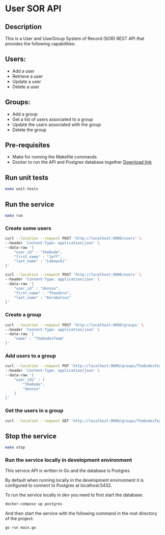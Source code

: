 # User SOR API

## Description
This is a User and UserGroup System of Record (SOR) REST API that provides the following capabilities:

## Users:
- Add a user 
- Retrieve a user 
- Update a user 
- Delete a user 

## Groups:
- Add a group 
- Get a list of users associated to a group
- Update the users associated with the group
- Delete the group

## Pre-requisites
- Make for running the Makefile commands
- Docker to run the API and Postgres database together  [Download link](https://docs.docker.com/get-docker/)

## Run unit tests
```bash
make unit-tests
```

## Run the service
```bash
make run
```

### Create some users

```bash
curl --location --request POST 'http://localhost:9000/users' \
--header 'Content-Type: application/json' \
--data-raw '{
	"user_id" : "theDude",
	"first_name" : "Jeff",
	"last_name" : "Lebowski"
}'

curl --location --request POST 'http://localhost:9000/users' \
--header 'Content-Type: application/json' \
--data-raw '{
	"user_id" : "donnie",
	"first_name" : "Theodore",
	"last_name" : "Kerabatsos"
}'
```

### Create a group
```bash
curl --location --request POST 'http://localhost:9000/groups' \
--header 'Content-Type: application/json' \
--data-raw '{
	"name" : "TheDudesTeam"
}'
```

### Add users to a group
```bash
curl --location --request PUT 'http://localhost:9000/groups/TheDudesTeam' \
--header 'Content-Type: application/json' \
--data-raw '{
	"user_ids" : [
        "theDude", 
        "donnie"
    ]
}'
```

### Get the users in a group
```bash
curl --location --request GET 'http://localhost:9000/groups/TheDudesTeam'
```

## Stop the service
```bash
make stop
```

### Run the service locally in development environment

This service API is written in Go and the database is Postgres.

By default when running locally in the development environment it is configured to connect to Postgres at localhost:5432.

To run the service locally in dev you need to first start the database:

```bash
docker-compose up postgres
```

And then start the service with the following command in the root directory of the project:

```base
go run main.go
```
